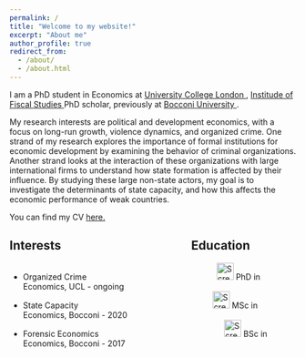```yaml
---
permalink: /
title: "Welcome to my website!"
excerpt: "About me"
author_profile: true
redirect_from: 
  - /about/
  - /about.html
---
```



I am a PhD student in Economics at <a href="https://www.ucl.ac.uk/economics/ucl-department-economics"> University College London </a>, <a href="https://ifs.org.uk"> Institude of Fiscal Studies </a> PhD scholar, previously at <a href="https://www.unibocconi.it/wps/wcm/connect/Bocconi/SitoPubblico_IT/Albero+di+navigazione/Home/"> Bocconi University </a>.

My research interests are political and development economics, with a focus on long-run growth, violence dynamics, and organized crime. One strand of my research explores the importance of formal institutions for economic development by examining the behavior of criminal organizations. Another strand looks at the interaction of these organizations with large international firms to understand how state formation is affected by their influence. By studying these large non-state actors, my goal is to investigate the determinants of state capacity, and how this affects the economic performance of weak countries.

You can find my CV <a href="https://davidezufacchi.github.io/cv_112022.pdf"> here. </a> 


## Interests   $~~~~~~~~~~~~~~~~~~~~~~~~~~~~~~~~~~~~~~~~~~~~$            Education
* Organized Crime  $~~~~~~~~~~~~~~~~~~~~~~~~~~~~~~~~~~~~~~~~~~~~~~~~~~~~~~~~$                 <img width="30" alt="Screenshot 2022-11-22 at 16 00 18" src="https://user-images.githubusercontent.com/103354008/203361885-ce6037fb-f866-4e6b-b734-dcc83730ca3e.png"> PhD in Economics, UCL - ongoing
* State Capacity    $~~~~~~~~~~~~~~~~~~~~~~~~~~~~~~~~~~~~~~~~~~~~~~~~~~~~~~~~~~$                  <img width="30" alt="Screenshot 2022-11-22 at 16 00 18" src="https://user-images.githubusercontent.com/103354008/203361885-ce6037fb-f866-4e6b-b734-dcc83730ca3e.png"> MSc in Economics, Bocconi - 2020
* Forensic Economics      $~~~~~~~~~~~~~~~~~~~~~~~~~~~~~~~~~~~~~~~~~~~~~~~~~~~~~~$            <img width="30" alt="Screenshot 2022-11-22 at 16 00 18" src="https://user-images.githubusercontent.com/103354008/203361885-ce6037fb-f866-4e6b-b734-dcc83730ca3e.png"> BSc in Economics, Bocconi - 2017


